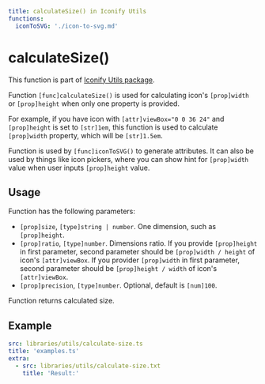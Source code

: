 ```yaml
title: calculateSize() in Iconify Utils
functions:
  iconToSVG: './icon-to-svg.md'
```

# calculateSize()

This function is part of [Iconify Utils package](./index.md).

Function `[func]calculateSize()` is used for calculating icon's `[prop]width` or `[prop]height` when only one property is provided.

For example, if you have icon with `[attr]viewBox="0 0 36 24"` and `[prop]height` is set to `[str]1em`, this function is used to calculate `[prop]width` property, which will be `[str]1.5em`.

Function is used by `[func]iconToSVG()` to generate attributes. It can also be used by things like icon pickers, where you can show hint for `[prop]width` value when user inputs `[prop]height` value.

## Usage

Function has the following parameters:

- `[prop]size`, `[type]string | number`. One dimension, such as `[prop]height`.
- `[prop]ratio`, `[type]number`. Dimensions ratio. If you provide `[prop]height` in first parameter, second parameter should be `[prop]width / height` of icon's `[attr]viewBox`. If you provider `[prop]width` in first parameter, second parameter should be `[prop]height / width` of icon's `[attr]viewBox`.
- `[prop]precision`, `[type]number`. Optional, default is `[num]100`.

Function returns calculated size.

## Example

```yaml
src: libraries/utils/calculate-size.ts
title: 'examples.ts'
extra:
  - src: libraries/utils/calculate-size.txt
    title: 'Result:'
```
